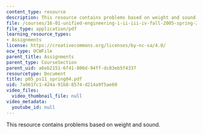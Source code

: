 ```yaml
---
content_type: resource
description: This resource contains problems based on weight and sound.
file: /courses/16-01-unified-engineering-i-ii-iii-iv-fall-2005-spring-2006/7a961fc1424a91b88574d214a9f5ae69_p05_ps11_spring04.pdf
file_type: application/pdf
learning_resource_types:
- Assignments
license: https://creativecommons.org/licenses/by-nc-sa/4.0/
ocw_type: OCWFile
parent_title: Assignments
parent_type: CourseSection
parent_uid: a6eb2151-6f41-806d-94ff-dc83eb5f4337
resourcetype: Document
title: p05_ps11_spring04.pdf
uid: 7a961fc1-424a-91b8-8574-d214a9f5ae69
video_files:
  video_thumbnail_file: null
video_metadata:
  youtube_id: null
---
```

This resource contains problems based on weight and sound.
